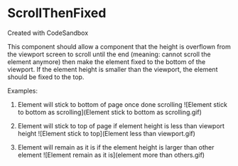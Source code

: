 # ScrollThenFixed
Created with CodeSandbox

This component should allow a component that the height is overflown
        from the viewport screen to scroll until the end (meaning: cannot scroll
        the element anymore) then make the element fixed to the bottom of the
        viewport. If the element height is smaller than the viewport, the
        element should be fixed to the top.
        
 Examples:
 
 1. Element will stick to bottom of page once done scrolling
![Element stick to bottom as scrolling](Element stick to bottom as scrolling.gif)

2. Element will stick to top of page if element height is less than viewport height
![Element stick to top](Element less than viewport.gif)

3. Element will remain as it is if the element height is larger than other element
![Element remain as it is](element more than others.gif)
